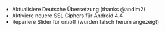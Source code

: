* Aktualisiere Deutsche Übersetzung (thanks @andim2)
* Aktiviere neuere SSL Ciphers für Android 4.4
* Repariere Slider für on/off (wurden falsch herum angezeigt)